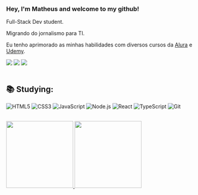 ### Hey, I'm Matheus and welcome to my github!

Full-Stack Dev student.

Migrando do jornalismo para TI.

Eu tenho aprimorado as minhas habilidades com diversos cursos da [Alura](https://www.alura.com.br) e [Udemy](http://www.udemy.com).

<div>
<a href="https://instagram.com/eu_matheusvargas" target="_blank"><img src="https://img.shields.io/badge/-Instagram-%23E4405F?style=for-the-badge&logo=instagram&logoColor=white" target="_blank"></a>
<a href = "mailto:matheusvargas042@gmail.com"><img src="https://img.shields.io/badge/Gmail-D14836?style=for-the-badge&logo=gmail&logoColor=white" target="_blank"></a>
<a href="https://twitter.com/_matheusva" target="_blank"><img src="https://img.shields.io/badge/-Twitter-%231DA1F2.svg?style=for-the-badge&logo=twitter&logoColor=white" target="_blank"></a>
</div>

<br>

## :books: Studying:

![HTML5](https://img.shields.io/badge/html5-%23323330.svg?style=for-the-badge&logo=html5&logoColor=E34F26)
![CSS3](https://img.shields.io/badge/css3-%231572B6.svg?style=for-the-badge&logo=css3&logoColor=white)
![JavaScript](https://img.shields.io/badge/-JavaScript-%23323330?style=for-the-badge&logo=javascript)
![Node.js](https://img.shields.io/badge/Node.js-323330?style=for-the-badge&logo=nodedotjs&logoColor=339933)
![React](https://img.shields.io/badge/React-20232A?style=for-the-badge&logo=react&logoColor=61DAFB)
![TypeScript](https://img.shields.io/badge/TypeScript-323330?style=for-the-badge&logo=typescript&logoColor=007ACC)
![Git](https://img.shields.io/badge/git-%23F05033.svg?style=for-the-badge&logo=git&logoColor=white)
          
<br>

<div>
<a href="https://github.com/mattheusva">
<img height="180em" src="https://github-readme-stats.vercel.app/api/top-langs/?username=mattheusva&layout=compact&langs_count=7&theme=dracula"/>
<img height="180em" src="https://github-readme-stats.vercel.app/api?username=mattheusva&show_icons=true&theme=dracula&include_all_commits=true&count_private=true"/>
</div>

